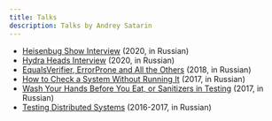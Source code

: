 ```yaml
---
title: Talks
description: Talks by Andrey Satarin
---
```


- [Heisenbug Show Interview](2020-09-heisenbug-show) (2020, in Russian)
- [Hydra Heads Interview](2020-06-hydra-heads-interview) (2020, in Russian)
- [EqualsVerifier, ErrorProne and All the Others](equals-verifier-and-error-prone) (2018, in Russian)
- [How to Check a System Without Running It](how-to-check-a-system-without-running-it) (2017, in Russian)
- [Wash Your Hands Before You Eat, or Sanitizers in Testing](sanitizers-in-testing) (2017, in Russian)
- [Testing Distributed Systems](testing-distributed-systems) (2016-2017, in Russian)
